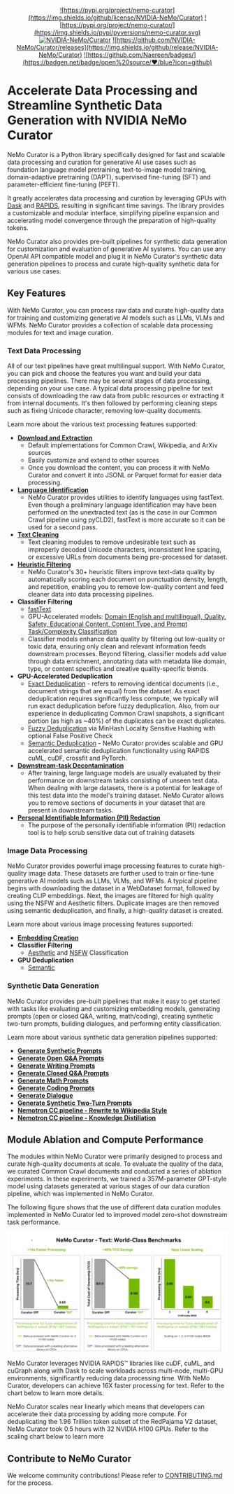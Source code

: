 <div align="center">

  <a href="https://github.com/NVIDIA-NeMo/Curator/blob/main/LICENSE">![https://pypi.org/project/nemo-curator](https://img.shields.io/github/license/NVIDIA-NeMo/Curator)</a>
  <a href="https://pypi.org/project/nemo-curator/">![https://pypi.org/project/nemo-curator/](https://img.shields.io/pypi/pyversions/nemo-curator.svg)</a>
  <a href="https://github.com/NVIDIA-NeMo/Curator/graphs/contributors">![NVIDIA-NeMo/Curator](https://img.shields.io/github/contributors/NVIDIA-NeMo/Curator)</a>
  <a href="https://github.com/NVIDIA-NeMo/Curator/releases">![https://github.com/NVIDIA-NeMo/Curator/releases](https://img.shields.io/github/release/NVIDIA-NeMo/Curator)</a>
  <a href="https://pypi.org/project/nemo-curator/">![https://github.com/Naereen/badges/](https://badgen.net/badge/open%20source/❤/blue?icon=github)</a>

</div>

# Accelerate Data Processing and Streamline Synthetic Data Generation with NVIDIA NeMo Curator

NeMo Curator is a Python library specifically designed for fast and scalable data processing and curation for generative AI use cases such as foundation language model pretraining, text-to-image model training, domain-adaptive pretraining (DAPT), supervised fine-tuning (SFT) and parameter-efficient fine-tuning (PEFT).

It greatly accelerates data processing and curation by leveraging GPUs with [Dask](https://www.dask.org/) and [RAPIDS](https://developer.nvidia.com/rapids), resulting in significant time savings. The library provides a customizable and modular interface, simplifying pipeline expansion and accelerating model convergence through the preparation of high-quality tokens.

NeMo Curator also provides pre-built pipelines for synthetic data generation for customization and evaluation of generative AI systems. You can use any OpenAI API compatible model and plug it in NeMo Curator's synthetic data generation pipelines to process and curate high-quality synthetic data for various use cases.

## Key Features

With NeMo Curator, you can process raw data and curate high-quality data for training and customizing generative AI models such as LLMs, VLMs and WFMs. NeMo Curator provides a collection of scalable data processing modules for text and image curation.

### Text Data Processing
All of our text pipelines have great multilingual support. With NeMo Curator, you can pick and choose the features you want and build your data processing pipelines. There may be several stages of data processing, depending on your use case. A typical data processing pipeline for text consists of downloading the raw data from public resources or extracting it from internal documents. It's then followed by performing cleaning steps such as fixing Unicode character, removing low-quality documents.

Learn more about the various text processing features supported:

- **[Download and Extraction](https://docs.nvidia.com/nemo-framework/user-guide/latest/datacuration/download.html)**
  - Default implementations for Common Crawl, Wikipedia, and ArXiv sources
  - Easily customize and extend to other sources
  - Once you download the content, you can process it with NeMo Curator and convert it into JSONL or Parquet format for easier data processing.
- **[Language Identification](https://docs.nvidia.com/nemo-framework/user-guide/latest/datacuration/languageidentification.html)**
  - NeMo Curator provides utilities to identify languages using fastText. Even though a preliminary language identification may have been performed on the unextracted text (as is the case in our Common Crawl pipeline using pyCLD2), fastText is more accurate so it can be used for a second pass.
- **[Text Cleaning](https://docs.nvidia.com/nemo-framework/user-guide/latest/datacuration/textcleaning.html)**
  - Text cleaning modules to remove undesirable text such as improperly decoded Unicode characters, inconsistent line spacing, or excessive URLs from documents being pre-processed for dataset.
- **[Heuristic Filtering](https://docs.nvidia.com/nemo-framework/user-guide/latest/datacuration/qualityfiltering.html)**
  - NeMo Curator's 30+ heuristic filters improve text-data quality by automatically scoring each document on punctuation density, length, and repetition, enabling you to remove low-quality content and feed cleaner data into data processing pipelines.
- **Classifier Filtering**
  - [fastText](https://docs.nvidia.com/nemo-framework/user-guide/latest/datacuration/qualityfiltering.html)
  - GPU-Accelerated models: [Domain (English and multilingual), Quality, Safety, Educational Content, Content Type, and Prompt Task/Complexity Classification](https://docs.nvidia.com/nemo-framework/user-guide/latest/datacuration/distributeddataclassification.html)
  - Classifier models enhance data quality by filtering out low-quality or toxic data, ensuring only clean and relevant information feeds downstream processes. Beyond filtering, classifier models add value through data enrichment, annotating data with metadata like domain, type, or content specifics and creative quality-specific blends.
- **GPU-Accelerated Deduplication**
  - [Exact Deduplication](https://docs.nvidia.com/nemo-framework/user-guide/latest/datacuration/gpudeduplication.html) - refers to removing identical documents (i.e., document strings that are equal) from the dataset. As exact deduplication requires significantly less compute, we typically will run exact deduplication before fuzzy deduplication. Also, from our experience in deduplicating Common Crawl snapshots, a significant portion (as high as ~40%) of the duplicates can be exact duplicates.
  - [Fuzzy Deduplication](https://docs.nvidia.com/nemo-framework/user-guide/latest/datacuration/gpudeduplication.html) via MinHash Locality Sensitive Hashing with optional False Positive Check
  - [Semantic Deduplication](https://docs.nvidia.com/nemo-framework/user-guide/latest/datacuration/semdedup.html) - NeMo Curator provides scalable and GPU accelerated semantic deduplication functionality using RAPIDS cuML, cuDF, crossfit and PyTorch.
- **[Downstream-task Decontamination](https://docs.nvidia.com/nemo-framework/user-guide/latest/datacuration/taskdecontamination.html)**
  - After training, large language models are usually evaluated by their performance on downstream tasks consisting of unseen test data. When dealing with large datasets, there is a potential for leakage of this test data into the model's training dataset. NeMo Curator allows you to remove sections of documents in your dataset that are present in downstream tasks.
- **[Personal Identifiable Information (PII) Redaction](https://docs.nvidia.com/nemo-framework/user-guide/latest/datacuration/personalidentifiableinformationidentificationandremoval.html)**
  - The purpose of the personally identifiable information (PII) redaction tool is to help scrub sensitive data out of training datasets


### Image Data Processing

NeMo Curator provides powerful image processing features to curate high-quality image data. These datasets are further used to train or fine-tune generative AI models such as LLMs, VLMs, and WFMs. A typical pipeline begins with downloading the dataset in a WebDataset format, followed by creating CLIP embeddings. Next, the images are filtered for high quality using the NSFW and Aesthetic filters. Duplicate images are then removed using semantic deduplication, and finally, a high-quality dataset is created.

Learn more about various image processing features supported:

- **[Embedding Creation](https://docs.nvidia.com/nemo-framework/user-guide/latest/datacuration/image/classifiers/embedders.html)**
- **Classifier Filtering**
  - [Aesthetic](https://docs.nvidia.com/nemo-framework/user-guide/latest/datacuration/image/classifiers/aesthetic.html) and [NSFW](https://docs.nvidia.com/nemo-framework/user-guide/latest/datacuration/image/classifiers/nsfw.html) Classification
- **GPU Deduplication**
  - [Semantic](https://docs.nvidia.com/nemo-framework/user-guide/latest/datacuration/semdedup.html)


### Synthetic Data Generation

NeMo Curator provides pre-built pipelines that make it easy to get started with tasks like evaluating and customizing embedding models, generating prompts (open or closed Q&A, writing, math/coding), creating synthetic two-turn prompts, building dialogues, and performing entity classification.

Learn more about various synthetic data generation pipelines supported:

- [**Generate Synthetic Prompts**](https://docs.nvidia.com/nemo-framework/user-guide/latest/datacuration/syntheticdata.html#generate-synthetic-prompts)
- [**Generate Open Q&A Prompts**](https://docs.nvidia.com/nemo-framework/user-guide/latest/datacuration/syntheticdata.html#generate-open-q-a-prompts)
- [**Generate Writing Prompts**](https://docs.nvidia.com/nemo-framework/user-guide/latest/datacuration/syntheticdata.html#generate-writing-prompts)
- [**Generate Closed Q&A Prompts**](https://docs.nvidia.com/nemo-framework/user-guide/latest/datacuration/syntheticdata.html#generate-closed-q-a-prompts)
- [**Generate Math Prompts**](https://docs.nvidia.com/nemo-framework/user-guide/latest/datacuration/syntheticdata.html#generate-math-prompts)
- [**Generate Coding Prompts**](https://docs.nvidia.com/nemo-framework/user-guide/latest/datacuration/syntheticdata.html#generate-coding-prompts)
- [**Generate Dialogue**](https://docs.nvidia.com/nemo-framework/user-guide/latest/datacuration/syntheticdata.html#generate-dialogue)
- [**Generate Synthetic Two-Turn Prompts**](https://docs.nvidia.com/nemo-framework/user-guide/latest/datacuration/syntheticdata.html#generate-synthetic-two-turn-prompts)
- [**Nemotron CC pipeline - Rewrite to Wikipedia Style**](https://docs.nvidia.com/nemo-framework/user-guide/latest/datacuration/syntheticdata.html#rewrite-to-wikipedia-style)
- [**Nemotron CC pipeline - Knowledge Distillation**](https://docs.nvidia.com/nemo-framework/user-guide/latest/datacuration/syntheticdata.html#rewrite-to-wikipedia-style)

## Module Ablation and Compute Performance

The modules within NeMo Curator were primarily designed to process and curate high-quality documents at scale.  To evaluate the quality of the data, we curated Common Crawl documents and conducted a series of ablation experiments. In these experiments, we trained a 357M-parameter GPT-style model using datasets generated at various stages of our data curation pipeline, which was implemented in NeMo Curator.

The following figure shows that the use of different data curation modules implemented in NeMo Curator led to improved model zero-shot downstream task performance.

<p align="center">
  <img src="./docs/user-guide/assets/readme/chart.png" alt="drawing" width="700"/>
</p>

NeMo Curator leverages NVIDIA RAPIDS™ libraries like cuDF, cuML, and cuGraph along with Dask to scale workloads across multi-node, multi-GPU environments, significantly reducing data processing time. With NeMo Curator, developers can achieve 16X faster processing for text. Refer to the chart below to learn more details.

NeMo Curator scales near linearly which means that developers can accelerate their data processing by adding more compute. For  deduplicating the 1.96 Trillion token subset of the RedPajama V2 dataset, NeMo Curator took  0.5 hours with 32 NVIDIA H100 GPUs. Refer to the scaling chart below to learn more

## Contribute to NeMo Curator

We welcome community contributions! Please refer to [CONTRIBUTING.md](https://github.com/NVIDIA/NeMo/blob/stable/CONTRIBUTING.md) for the process.